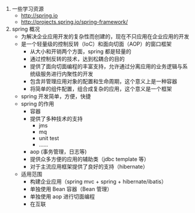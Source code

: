1. 一些学习资源  
	* http://spring.io
	* http://projects.spring.io/spring-framework/
2. spring 概况
	* 为解决企业应用开发的复杂性而创建的，现在不只应用在企业应用的开发
	* 是一个轻量级的控制反转（IoC）和面向切面（AOP）的窗口框架
		- 从大小和开销两个方面，spring 都是轻量的
		- 通过控制反转的技术，达到松耦合的目的
		- 提供了面向切面编程的丰富支持，允许通过分离应用的业务逻辑与系统级服务进行内聚性的开发 
		- 包含并管理应用对象的配置和生命周期，这个意义上是一种容器
		- 将简单的组件配置，组合成复杂的应用，这个意义是一个框架
	* spring 开发简单，方便，快捷
	* spring 的作用
		- 容器
		- 提供了多种技术的支持
			- jms
			- mq
			- unit test
			- ......
		- aop (事务管理，日志等)
		- 提供众多方便的应用的辅助类（jdbc template 等）
		- 对于主流应用框架提供了良好的支持（hibernate）
	* 适用范围
		- 构建企业应用（spring mvc + spring + hibernate/ibatis）
		- 单独使用 Bean 容器（Bean 管理）
		- 单独使用 aop 进行切面编程
		- 在互联